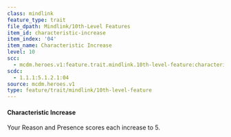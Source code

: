 ```yaml
---
class: mindlink
feature_type: trait
file_dpath: Mindlink/10th-Level Features
item_id: characteristic-increase
item_index: '04'
item_name: Characteristic Increase
level: 10
scc:
  - mcdm.heroes.v1:feature.trait.mindlink.10th-level-feature:characteristic-increase
scdc:
  - 1.1.1:5.1.2.1:04
source: mcdm.heroes.v1
type: feature/trait/mindlink/10th-level-feature
---
```


#### Characteristic Increase

Your Reason and Presence scores each increase to 5.
